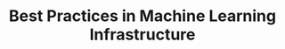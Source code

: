---
title: 'Best Practices in Machine Learning Infrastructure' 
acronym: BPMLI
type: GL - Tier 2
webpage: https://algorithmia.com/blog/best-practices-in-machine-learning-infrastructure
---